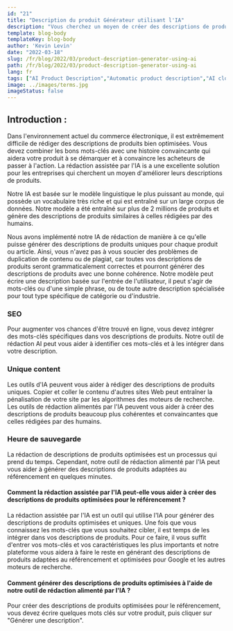 ```yaml
---
id: "21"
title: "Description du produit Générateur utilisant l'IA"
description: "Vous cherchez un moyen de créer des descriptions de produits uniques et optimisées ? Si oui, vous pouvez envisager d'utiliser la rédaction assistée par l'IA. Cet outil utilise l'IA pour générer des descriptions de produits adaptées à vos mots-clés spécifiques."
template: blog-body
templateKey: blog-body
author: 'Kevin Levin'
date: "2022-03-18"
slug: /fr/blog/2022/03/product-description-generator-using-ai
path: /fr/blog/2022/03/product-description-generator-using-ai
lang: fr
tags: ["AI Product Description","Automatic product description","AI clothings Product description"]
image: ../images/terms.jpg
imageStatus: false
---
```

## Introduction :
Dans l'environnement actuel du commerce électronique, il est extrêmement difficile de rédiger des descriptions de produits bien optimisées. Vous devez combiner les bons mots-clés avec une histoire convaincante qui aidera votre produit à se démarquer et à convaincre les acheteurs de passer à l'action. La rédaction assistée par l'IA іѕ а une excellente solution pour les entreprises qui cherchent un moyen d'améliorer leurs descriptions de produits.


Notre IA est basée sur le modèle linguistique le plus puissant au monde, qui possède un vocabulaire très riche et qui est entraîné sur un large corpus de données. Notre modèle a été entraîné sur plus de 2 millions de produits et génère des descriptions de produits similaires à celles rédigées par des humains.

Nous avons implémenté notre IA de rédaction de manière à ce qu'elle puisse générer des descriptions de produits uniques pour chaque produit ou article. Ainsi, vous n'avez pas à vous soucier des problèmes de duplication de contenu ou de plagiat, car toutes vos descriptions de produits seront grammaticalement correctes et pourront générer des descriptions de produits avec une bonne cohérence. Notre modèle peut écrire une description basée sur l'entrée de l'utilisateur, il peut s'agir de mots-clés ou d'une simple phrase, ou de toute autre description spécialisée pour tout type spécifique de catégorie ou d'industrie.

### SEO
Pour augmenter vos chances d'être trouvé en ligne, vous devez intégrer des mots-clés spécifiques dans vos descriptions de produits. Notre outil de rédaction AI peut vous aider à identifier ces mots-clés et à les intégrer dans votre description.

### Unique content
Les outils d'IA peuvent vous aider à rédiger des descriptions de produits uniques. Copier et coller le contenu d'autres sites Web peut entraîner la pénalisation de votre site par les algorithmes des moteurs de recherche. Les outils de rédaction alimentés par l'IA peuvent vous aider à créer des descriptions de produits beaucoup plus cohérentes et convaincantes que celles rédigées par des humains.

### Heure de sauvegarde
La rédaction de descriptions de produits optimisées est un processus qui prend du temps. Cependant, notre outil de rédaction alimenté par l'IA peut vous aider à générer des descriptions de produits adaptées au référencement en quelques minutes.

#### Comment la rédaction assistée par l'IA peut-elle vous aider à créer des descriptions de produits optimisées pour le référencement ?
La rédaction assistée par l'IA est un outil qui utilise l'IA pour générer des descriptions de produits optimisées et uniques. Une fois que vous connaissez les mots-clés que vous souhaitez cibler, il est temps de les intégrer dans vos descriptions de produits. Pour ce faire, il vous suffit d'entrer vos mots-clés et vos caractéristiques les plus importants et notre plateforme vous aidera à faire le reste en générant des descriptions de produits adaptées au référencement et optimisées pour Google et les autres moteurs de recherche.

#### Comment générer des descriptions de produits optimisées à l'aide de notre outil de rédaction alimenté par l'IA ?
Pour créer des descriptions de produits optimisées pour le référencement, vous devez écrire quelques mots clés sur votre produit, puis cliquer sur "Générer une description".



